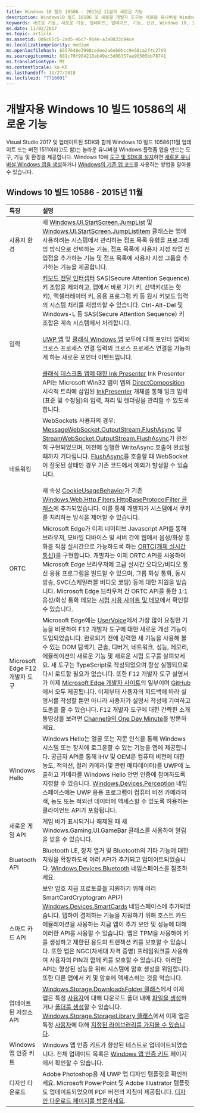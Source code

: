 ```yaml
---
title: Windows 10 빌드 10586 - 2015년 11월의 새로운 기능
description: Windows10 빌드 10586 및 새로운 개발자 도구는 새로운 유니버설 Windows 플랫폼을 기반으로 하는 도구, 기능 및 환경을 제공합니다.
keywords: 새로운 기능, 새로운 기능, 업데이트, 업데이트, 기능, 신규, Windows 10, 1511, 11월, 10586
ms.date: 11/02/2017
ms.topic: article
ms.assetid: 0d6c65c5-2ad5-46c7-964e-a3a9833c94ce
ms.localizationpriority: medium
ms.openlocfilehash: 6557648e3998cedee2a6eb0bcc9e58ca2f4c27d9
ms.sourcegitcommit: 681c70f964210ab49ac5d06357ae96505bb78741
ms.translationtype: MT
ms.contentlocale: ko-KR
ms.lasthandoff: 11/27/2018
ms.locfileid: "7716091"
---
```

# <a name="whats-new-in-windows-10-for-developers-build-10586"></a>개발자용 Windows 10 빌드 10586의 새로운 기능

Visual Studio 2017 및 업데이트된 SDK와 함께 Windows 10 빌드 10586(11월 업데이트 또는 버전 1511이라고도 함)는 놀라운 유니버설 Windows 플랫폼 앱을 만드는 도구, 기능 및 환경을 제공합니다. Windows 10에 [도구 및 SDK를 설치](http://go.microsoft.com/fwlink/?LinkId=821431)하면 [새로운 유니버설 Windows 앱을 생성](../get-started/create-uwp-apps.md)하거나 [Windows의 기존 앱 코드](../porting/index.md)를 사용하는 방법을 알아볼 수 있습니다.

## <a name="windows-10-build-10586---november-2015"></a>Windows 10 빌드 10586 - 2015년 11월

특징 | 설명
 :---- | :----
 사용자 환경 | 새 [Windows.UI.StartScreen.JumpList](https://msdn.microsoft.com/library/windows/apps/windows.ui.startscreen.aspx) 및 [Windows.UI.StartScreen.JumpListItem](https://msdn.microsoft.com/library/windows/apps/windows.ui.startscreen.aspx) 클래스는 앱에 사용하려는 시스템에서 관리하는 점프 목록 유형을 프로그래밍 방식으로 선택하는 기능, 점프 목록에 사용자 지정 작업 진입점을 추가하는 기능 및 점프 목록에 사용자 지정 그룹을 추가하는 기능을 제공합니다.
 입력 | [키보드 전달 인터셉터](https://msdn.microsoft.com/library/windows/apps/windows.ui.input.keyboarddeliveryinterceptor.aspx) SAS(Secure Attention Sequence) 키 조합을 제외하고, 앱에서 바로 가기 키, 선택키(또는 핫 키), 액셀러레이터 키, 응용 프로그램 키 등 원시 키보드 입력의 시스템 처리를 재정의할 수 있습니다. Ctrl-Alt-Del 및 Windows-L 등 SAS(Secure Attention Sequence) 키 조합은 계속 시스템에서 처리합니다. <br /><br />[UWP 앱](https://msdn.microsoft.com/library/windows/apps/windows.ui.core.corewindow.aspx) 및 [클래식 Windows 앱](https://msdn.microsoft.com/library/windows/desktop/hh454903(v=vs.85).aspx) 모두에 대해 포인터 입력의 크로스 프로세스 연결 입력의 크로스 프로세스 연결을 가능하게 하는 새로운 포인터 이벤트입니다. <br /><br />[클래식 데스크톱 앱에 대한 Ink Presenter](https://msdn.microsoft.com/library/windows/desktop/mt622165(v=vs.85).aspx) Ink Presenter API는 Microsoft Win32 앱이 앱의 [DirectComposition](https://msdn.microsoft.com/library/windows/desktop/hh437371(v=vs.85).aspx) 시각적 트리에 삽입된 [InkPresenter](https://msdn.microsoft.com/library/windows/desktop/windows.ui.input.inking.inkpresenter.aspx) 개체를 통해 잉크 입력(표준 및 수정됨)의 입력, 처리 및 렌더링을 관리할 수 있도록 합니다.
네트워킹 | WebSockets 사용자의 경우: [MessageWebSocket.OutputStream.FlushAsync](https://msdn.microsoft.com/library/windows/apps/windows.storage.streams.datawriter.flushasync.aspx) 및 [StreamWebSocket.OutputStream.FlushAsync](https://msdn.microsoft.com/library/windows/apps/windows.storage.streams.datawriter.flushasync.aspx)가 완전히 구현되었으며, 이전에 실행한 WriteAsync 호출이 완료될 때까지 기다립니다. [FlushAsync](https://msdn.microsoft.com/library/windows/apps/windows.storage.streams.datawriter.flushasync.aspx)를 호출할 때 WebSocket이 잘못된 상태인 경우 기존 코드에서 예외가 발생할 수 있습니다. <br /><br />새 속성 [CookieUsageBehavior](https://msdn.microsoft.com/library/windows/apps/windows.web.http.filters.httpbaseprotocolfilter.aspx)가 기존 [Windows.Web.Http.Filters.HttpBaseProtocolFilter 클래스](https://msdn.microsoft.com/library/windows/apps/windows.web.http.filters.httpbaseprotocolfilter.aspx)에 추가되었습니다. 이를 통해 개발자가 시스템에서 쿠키를 처리하는 방식을 제어할 수 있습니다.
ORTC | Microsoft Edge가 이제 네이티브 Javascript API를 통해 브라우저, 모바일 디바이스 및 서버 간에 웹에서 음성/화상 통화를 직접 실시간으로 가능하도록 하는 [ORTC(개체 실시간 통신)](https://msdn.microsoft.com/library/mt433097(v=vs.85).aspx)를 구현합니다. 개발자는 이제 ORTC API를 사용하여 Microsoft Edge 브라우저에 고급 실시간 오디오/비디오 통신 응용 프로그램을 빌드할 수 있으며, 그룹 화상 통화, 동시 방송, SVC(스케일러블 비디오 코딩) 등에 대한 지원을 받습니다. Microsoft Edge 브라우저 간 ORTC API를 통한 1:1 음성/화상 통화 데모는 [시험 사용 사이트 및 데모](https://developer.microsoft.com/microsoft-edge/testdrive/demos/ortcdemo/)에서 확인할 수 있습니다.
Microsoft Edge F12 개발자 도구 | Microsoft Edge에는 [UserVoice](https://wpdev.uservoice.com/forums/257854-microsoft-edge-developer)에서 가장 많이 요청한 기능을 비롯하여 F12 개발자 도구에 대한 새로운 개선 기능이 도입되었습니다. 완료되기 전에 강력한 새 기능을 사용해 볼 수 있는 DOM 탐색기, 콘솔, 디버거, 네트워크, 성능, 메모리, 에뮬레이션의 새로운 기능 및 새로운 시험 도구를 살펴보세요. 새 도구는 TypeScript로 작성되었으며 항상 실행되므로 다시 로드할 필요가 없습니다. 또한 F12 개발자 도구 설명서가 이제 [Microsoft Edge 개발자 사이트](https://developer.microsoft.com/microsoft-edge/)의 일부이며 [GitHub](https://github.com/MicrosoftEdge/MicrosoftEdge-Documentation)에서 모두 제공됩니다. 이제부터 사용자의 피드백에 따라 설명서를 작성할 뿐만 아니라 사용자가 설명서 작성에 기여하고 도움을 줄 수 있습니다. F12 개발자 도구에 대한 간략한 소개 동영상을 보려면 [Channel9의 One Dev Minute](https://channel9.msdn.com/Blogs/One-Dev-Minute/Microsoft-Edge-F12-tools)을 방문하세요.
Windows Hello | Windows Hello는 얼굴 또는 지문 인식을 통해 Windows 시스템 또는 장치에 로그온할 수 있는 기능을 앱에 제공합니다. 공급자 API를 통해 IHV 및 OEM은 컴퓨터 비전에 대한 농도, 적외선, 컬러 카메라(및 관련 메타데이터)를 UWP에 노출하고 카메라를 Windows Hello 안면 인증에 참여하도록 지정할 수 있습니다. [Windows.Devices.Perception](https://msdn.microsoft.com/library/windows/apps/windows.devices.perception.aspx) 네임스페이스에는 UWP 응용 프로그램이 컴퓨터 비전 카메라의 색, 농도 또는 적외선 데이터에 액세스할 수 있도록 허용하는 클라이언트 API가 포함됩니다.
새로운 게임 API | 게임 바가 표시되거나 해제될 때 새 Windows.Gaming.UI.GameBar 클래스를 사용하여 알림을 받을 수 있습니다.
Bluetooth API | Bluetooth LE, 장치 열거 및 Bluetooth의 기타 기능에 대한 지원을 확장하도록 여러 API가 추가되고 업데이트되었습니다. [Windows.Devices.Bluetooth](https://msdn.microsoft.com/library/windows/apps/windows.devices.bluetooth.aspx) 네임스페이스를 참조하세요.
스마트 카드 API | 보안 암호 지급 프로토콜을 지원하기 위해 여러 SmartCardCryptogram API가 [Windows.Devices.SmartCards](https://msdn.microsoft.com/library/windows/apps/windows.devices.smartcards.aspx) 네임스페이스에 추가되었습니다. 탭하여 결제하는 기능을 지원하기 위해 호스트 카드 에뮬레이션을 사용하는 지급 앱이 추가 보안 및 성능에 대해 이러한 API를 사용할 수 있습니다. 앱은 TPM을 사용하여 키를 생성하고 제한된 용도의 트랜잭션 키를 보호할 수 있습니다. 또한 앱은 NGC(차세대 자격 증명) 프레임워크를 사용하여 사용자의 PIN과 함께 키를 보호할 수 있습니다. 이러한 API는 향상된 성능을 위해 시스템에 암호 생성을 위임합니다. 또한 다른 앱에서 키 및 암호에 액세스하는 것을 막습니다.
업데이트된 저장소 API | [Windows.Storage.DownloadsFolder 클래스](https://msdn.microsoft.com/library/windows/apps/windows.storage.downloadsfolder.aspx)에서 이제 앱은 특정 [사용자](https://msdn.microsoft.com/library/windows/apps/windows.system.user.aspx)에 대해 다운로드 폴더 내에 [파일을 생성](https://msdn.microsoft.com/library/windows/apps/windows.storage.downloadsfolder.createfileforuserasync.aspx)하거나 [폴더를 생성](https://msdn.microsoft.com/library/windows/apps/windows.storage.downloadsfolder.createfolderforuserasync.aspx)할 수 있습니다. [Windows.Storage.StorageLibrary 클래스](https://msdn.microsoft.com/library/windows/apps/windows.storage.storagelibrary.aspx)에서 이제 앱은 특정 [사용자](https://msdn.microsoft.com/library/windows/apps/windows.system.user.aspx)에 대해 [지정된 라이브러리를 가져올 수 있습니다](https://msdn.microsoft.com/library/windows/apps/windows.storage.storagelibrary.getlibraryforuserasync.aspx).
Windows 앱 인증 키트 | Windows 앱 인증 키트가 향상된 테스트로 업데이트되었습니다. 전체 업데이트 목록은 [Windows 앱 인증 키트](https://developer.microsoft.com/windows/develop/app-certification-kit) 페이지에서 확인할 수 있습니다.
디자인 다운로드 | Adobe Photoshop용 새 UWP 앱 디자인 템플릿을 확인하세요. Microsoft PowerPoint 및 Adobe Illustrator 템플릿도 업데이트되었으며 PDF 버전의 지침이 제공됩니다. [디자인 다운로드 페이지를 방문하세요](https://developer.microsoft.com/windows/design/assets).